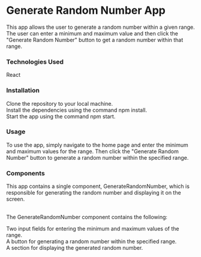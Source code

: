 # Generate Random Number App
This app allows the user to generate a random number within a given range. The user can enter a minimum and maximum value and then click the "Generate Random Number" button to get a random number within that range.

### Technologies Used
React <br/>

### Installation
Clone the repository to your local machine. <br/>
Install the dependencies using the command npm install. <br/>
Start the app using the command npm start. <br/>

### Usage
To use the app, simply navigate to the home page and enter the minimum and maximum values for the range. Then click the "Generate Random Number" button to generate a random number within the specified range.

### Components
This app contains a single component, GenerateRandomNumber, which is responsible for generating the random number and displaying it on the screen.
<br/>
<br/>

The GenerateRandomNumber component contains the following:
<br/>

Two input fields for entering the minimum and maximum values of the range.<br/>
A button for generating a random number within the specified range.<br/>
A section for displaying the generated random number.<br/>
